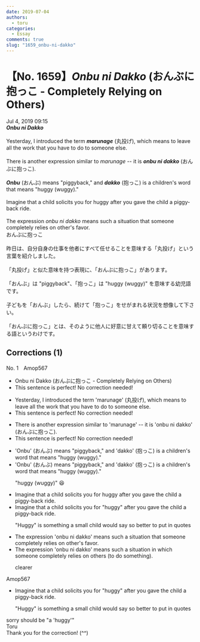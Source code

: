 ```yaml
---
date: 2019-07-04
authors:
  - toru
categories:
  - Essay
comments: true
slug: "1659_onbu-ni-dakko"
---
```


# 【No. 1659】<strong><em>Onbu ni Dakko</strong></em> (おんぶに抱っこ - Completely Relying on Others)
<div class="date">Jul 4, 2019 09:15</div>
<div id="post"><div id="body_show_ori">
<strong><em>Onbu ni Dakko</strong></em><br/><br/>Yesterday, I introduced the term <strong><em>marunage</em></strong> (丸投げ), which means to leave all the work that you have to do to someone else.<br/><br/>There is another expression similar to <em>marunage</em> -- it is <strong><em>onbu ni dakko</em></strong> (おんぶに抱っこ).<br/><br/><strong><em>Onbu</em></strong> (おんぶ) means "piggyback," and <strong><em>dakko</em></strong> (抱っこ) is a children's word that means "huggy (wuggy)."<br/><br/>Imagine that a child solicits you for huggy after you gave the child a piggy-back ride.<br/><br/>The expression <em>onbu ni dakko</em> means such a situation that someone completely relies on other's favor.
</div></div>

<!-- more -->

<div id="post_ja"><div id="body_show_mo">
おんぶに抱っこ<br/><br/>昨日は、自分自身の仕事を他者にすべて任せることを意味する「丸投げ」という言葉を紹介しました。<br/><br/>「丸投げ」と似た意味を持つ表現に、「おんぶに抱っこ」があります。<br/><br/>「おんぶ」は "piggyback"、「抱っこ」は "huggy (wuggy)" を意味する幼児語です。<br/><br/>子どもを「おんぶ」したら、続けて「抱っこ」をせがまれる状況を想像して下さい。<br/><br/>「おんぶに抱っこ」とは、そのように他人に好意に甘えて頼り切ることを意味する語というわけです。
</div></div>

## Corrections (1)
<div id="block"><div class="first_name"> No. 1　<span class="just_name">Amop567</span></div><div id="block2">
<ul class="correction_field">
<li class="incorrect">Onbu ni Dakko (おんぶに抱っこ - Completely Relying on Others)</li>
<li class="corrected perfect">This sentence is perfect! No correction needed!</li>
</ul>
<ul class="correction_field">
<li class="incorrect">Yesterday, I introduced the term 'marunage' (丸投げ), which means to leave all the work that you have to do to someone else.</li>
<li class="corrected perfect">This sentence is perfect! No correction needed!</li>
</ul>
<ul class="correction_field">
<li class="incorrect">There is another expression similar to 'marunage' -- it is 'onbu ni dakko' (おんぶに抱っこ).</li>
<li class="corrected perfect">This sentence is perfect! No correction needed!</li>
</ul>
<ul class="correction_field">
<li class="incorrect">'Onbu' (おんぶ) means "piggyback," and 'dakko' (抱っこ) is a children's word that means "huggy (wuggy)."</li>
<li class="corrected correct">
'Onbu' (おんぶ) means "piggyback," and 'dakko' (抱っこ) is a children's word that means "huggy (wuggy)."
<p class="correction_comment">"huggy (wuggy)" 😆</p>
</li>
</ul>
<ul class="correction_field">
<li class="incorrect">Imagine that a child solicits you for huggy after you gave the child a piggy-back ride.</li>
<li class="corrected correct">
Imagine that a child solicits you for <span class="f_blue">"</span>huggy<span class="f_blue">" </span>after you gave the child a piggy-back ride.
<p class="correction_comment">"Huggy" is something a small child would say so better to put in quotes</p>
</li>
</ul>
<ul class="correction_field">
<li class="incorrect">The expression 'onbu ni dakko' means such a situation that someone completely relies on other's favor.</li>
<li class="corrected correct">
The expression 'onbu ni dakko' means <span class="sline"><span class="f_red">such</span></span> a situation <span class="f_blue">in which</span> someone completely relies on <span class="f_blue">others (to do something)</span>.
<p class="correction_comment">clearer</p>
</li>
</ul>
</div><div class="name"><span class="just_name">Amop567</span><br><div class="quote_field"><ul class="correction_field">
<li class="corrected correct">
Imagine that a child solicits you for <span class="f_blue">"</span>huggy<span class="f_blue">" </span>after you gave the child a piggy-back ride.
<p class="correction_comment">
"Huggy" is something a small child would say so better to put in quotes
</p>
</li>
</ul></div>
sorry should be  "a 'huggy'" 
</div>
<div class="name"><span class="just_name">Toru</span><br>
Thank you for the correction! (^^)
</div>
</div>
